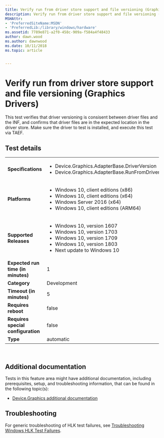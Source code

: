 ```yaml
---
title: Verify run from driver store support and file versioning (Graphics Drivers)
description: Verify run from driver store support and file versioning (Graphics Drivers)
MSHAttr:
- 'PreferredSiteName:MSDN'
- 'PreferredLib:/library/windows/hardware'
ms.assetid: 7789e871-a2f0-458c-909a-f584a4f48433
author: dawn.wood
ms.author: dawnwood
ms.date: 10/11/2018
ms.topic: article


---
```


# <span id="p_hlk_test.67db7078-b8b7-4b13-8e60-408dd807fe42"></span>Verify run from driver store support and file versioning (Graphics Drivers)


This test verifies that driver versioning is consisent between driver files and the INF, and confirms that driver files are in the expected location in the driver store. Make sure the driver to test is installed, and execute this test via TAEF.

## Test details
|||
|---|---|
| **Specifications**  | <ul><li>Device.Graphics.AdapterBase.DriverVersion</li><li>Device.Graphics.AdapterBase.RunFromDriverStore</li></ul> |  
| **Platforms**   | <ul><li>Windows 10, client editions (x86)</li><li>Windows 10, client editions (x64)</li><li>Windows Server 2016 (x64)</li><li>Windows 10, client editions (ARM64)</li></ul> |
| **Supported Releases** | <ul><li>Windows 10, version 1607</li><li>Windows 10, version 1703</li><li>Windows 10, version 1709</li><li>Windows 10, version 1803</li><li>Next update to Windows 10</li></ul> |
|**Expected run time (in minutes)**| 1 |
|**Category**| Development |
|**Timeout (in minutes)**| 5 |
|**Requires reboot**| false |
|**Requires special configuration**| false |
|**Type**| automatic |

 

## <span id="Additional_documentation"></span><span id="additional_documentation"></span><span id="ADDITIONAL_DOCUMENTATION"></span>Additional documentation


Tests in this feature area might have additional documentation, including prerequisites, setup, and troubleshooting information, that can be found in the following topic(s):

-   [Device.Graphics additional documentation](device-graphics-additional-documentation.md)

## <span id="Troubleshooting"></span><span id="troubleshooting"></span><span id="TROUBLESHOOTING"></span>Troubleshooting


For generic troubleshooting of HLK test failures, see [Troubleshooting Windows HLK Test Failures](..\user\troubleshooting-windows-hlk-test-failures.md).

 

 






